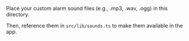 Place your custom alarm sound files (e.g., .mp3, .wav, .ogg) in this directory.

Then, reference them in `src/lib/sounds.ts` to make them available in the app.

